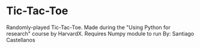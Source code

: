 # Tic-Tac-Toe
Randomly-played Tic-Tac-Toe. Made during the "Using Python for research" course by HarvardX. Requires Numpy module to run
By: Santiago Castellanos
